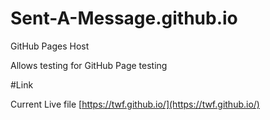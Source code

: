 # Sent-A-Message.github.io
GitHub Pages Host

Allows testing for GitHub Page testing

#Link

Current Live file [https://twf.github.io/](https://twf.github.io/)
